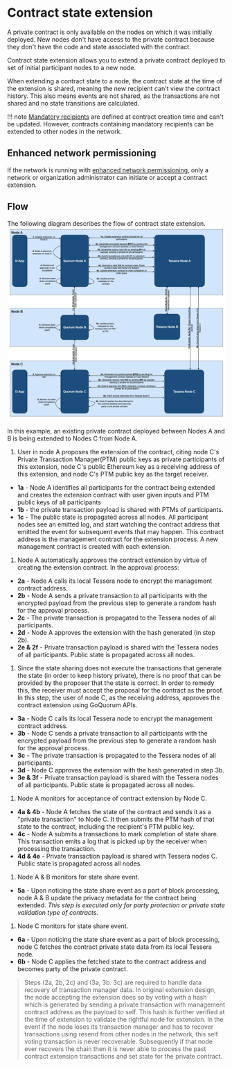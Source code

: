# Contract state extension

A private contract is only available on the nodes on which it was initially deployed.
New nodes don't have access to the private contract because they don't have the code and state associated with the contract.

Contract state extension allows you to extend a private contract deployed to set of initial participant nodes to
a new node.

When extending a contract state to a node, the contract state at the time of the extension is shared, meaning the new recipient can't view the contract history.
This also means events are not shared, as the transactions are not shared and no state transitions are calculated.

!!! note
    [Mandatory recipients](privacy-enhancements.md#mandatory-party-protection) are defined at contract creation time and
    can't be updated. However, contracts containing mandatory recipients can be extended to other nodes in the network.

## Enhanced network permissioning

If the network is running with [enhanced network permissioning](../permissions-overview.md#enhanced-network-permissioning),
only a network or organization administrator can initiate or accept a contract extension.

## Flow

The following diagram describes the flow of contract state extension.
![contract state extension diagram](../../images/ContractStateExtension.png)

In this example, an existing private contract deployed between Nodes A and B is being extended to Nodes C from Node A.

1. User in node A proposes the extension of the contract, citing node C's Private Transaction Manager(PTM)
   public keys as private participants of this extension, node C's public Ethereum key as a receiving
   address of this extension, and node C's PTM public key as the target receiver.
  - **1a** - Node A identifies all participants for the contract being extended and creates the extension contract with user given inputs and PTM public keys of all participants
  - **1b** - the private transaction payload is shared with PTMs of participants.
  - **1c** - The public state is propagated across all nodes. All participant nodes see an emitted log,
    and start watching the contract address that emitted the event for subsequent events that may happen. This contract address is the management contract for the extension process. A new management contract is created with each extension.

1. Node A automatically approves the contract extension by virtue of creating the extension contract.
   In the approval process:
  - **2a** - Node A calls its local Tessera node to encrypt the management contract address.
  - **2b** - Node A sends a private transaction to all participants with the encrypted payload from the previous step to generate a random hash for the approval process.
  - **2c** - The private transaction is propagated to the Tessera nodes of all participants.
  - **2d** - Node A approves the extension with the hash generated (in step 2b).
  - **2e & 2f** - Private transaction payload is shared with the Tessera nodes of all participants. Public state is propagated across all nodes.

1. Since the state sharing does not execute the transactions that generate the state
   (in order to keep history private), there is no proof that can be provided by the proposer
   that the state is correct. In order to remedy this, the receiver must accept the proposal for the
   contract as the proof. In this step, the user of node C, as the receiving address, approves the contract extension using GoQuorum APIs.
  - **3a** - Node C calls its local Tessera node to encrypt the management contract address.
  - **3b** - Node C sends a private transaction to all participants with the encrypted payload from the previous step to generate a random hash for the approval process.
  - **3c** - The private transaction is propagated to the Tessera nodes of all participants.
  - **3d** - Node C approves the extension with the hash generated in step 3b.
  - **3e & 3f** - Private transaction payload is shared with the Tessera nodes of all participants. Public state is propagated across all nodes.

1. Node A monitors for acceptance of contract extension by Node C.
  - **4a & 4b** - Node A fetches the state of the contract and sends it as a "private transaction"
    to Node C. It then submits the PTM hash of that state to the contract, including the recipient's
    PTM public key.
  - **4c** - Node A submits a transactions to mark completion of state share. This transaction emits
    a log that is picked up by the receiver when processing the transaction.
  - **4d & 4e** - Private transaction payload is shared with Tessera nodes C. Public state is
    propagated across all nodes.

1. Node A & B monitors for state share event.
  - **5a** - Upon noticing the state share event as a part of block processing, node A & B update the privacy metadata for the contract being extended. *This step is executed only for party protection or private state validation type of contracts.*

1. Node C monitors for state share event.
  - **6a** - Upon noticing the state share event as a part of block processing, node C fetches the
    contract private state data from its local Tessera node.
  - **6b** - Node C applies the fetched state to the contract address and becomes party of the private contract.

> Steps (2a, 2b, 2c) and (3a, 3b. 3c) are required to handle data recovery of transaction manager data.
> In original extension design, the node accepting the extension does so by voting with a hash which is generated by sending a private transaction with management contract address as the payload to self.
> This hash is further verified at the time of extension to validate the rightful node for extension.
> In the event if the node loses its transaction manager and has to recover transactions using resend from other nodes in the network, this self voting transaction is never recoverable.
> Subsequently if that node ever recovers the chain then it is never able to process the past contract extension transactions and set state for the private contract.
